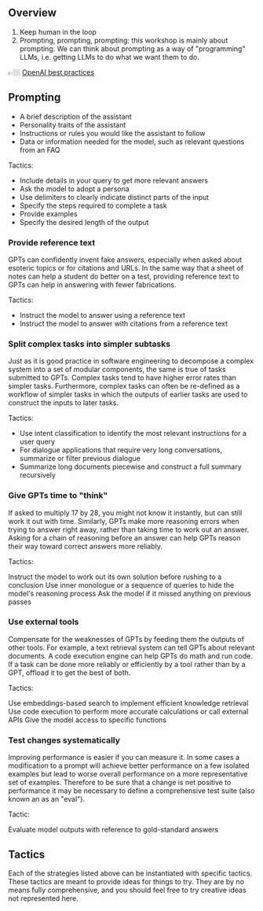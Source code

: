 ## Overview
1) Keep human in the loop
2) Prompting, prompting, prompting: this workshop is mainly about prompting. We
   can think about prompting as a way of "programming" LLMs, i.e. getting LLMs
   to do what we want them to do.


👉🏼 [OpenAI best practices](https://platform.openai.com/docs/guides/gpt-best-practices/six-strategies-for-getting-better-results)

## Prompting

- A brief description of the assistant
- Personality traits of the assistant
- Instructions or rules you would like the assistant to follow
- Data or information needed for the model, such as relevant questions from an FAQ

Tactics:

- Include details in your query to get more relevant answers
- Ask the model to adopt a persona
- Use delimiters to clearly indicate distinct parts of the input
- Specify the steps required to complete a task
- Provide examples
- Specify the desired length of the output

### Provide reference text
GPTs can confidently invent fake answers, especially when asked about esoteric topics or for citations and URLs. In the same way that a sheet of notes can help a student do better on a test, providing reference text to GPTs can help in answering with fewer fabrications.

Tactics:

- Instruct the model to answer using a reference text
- Instruct the model to answer with citations from a reference text

### Split complex tasks into simpler subtasks
Just as it is good practice in software engineering to decompose a complex system into a set of modular components, the same is true of tasks submitted to GPTs. Complex tasks tend to have higher error rates than simpler tasks. Furthermore, complex tasks can often be re-defined as a workflow of simpler tasks in which the outputs of earlier tasks are used to construct the inputs to later tasks.

Tactics:

- Use intent classification to identify the most relevant instructions for a user query
- For dialogue applications that require very long conversations, summarize or filter previous dialogue
- Summarize long documents piecewise and construct a full summary recursively

### Give GPTs time to "think"
If asked to multiply 17 by 28, you might not know it instantly, but can still work it out with time. Similarly, GPTs make more reasoning errors when trying to answer right away, rather than taking time to work out an answer. Asking for a chain of reasoning before an answer can help GPTs reason their way toward correct answers more reliably.

Tactics:

Instruct the model to work out its own solution before rushing to a conclusion
Use inner monologue or a sequence of queries to hide the model's reasoning process
Ask the model if it missed anything on previous passes

### Use external tools
Compensate for the weaknesses of GPTs by feeding them the outputs of other tools. For example, a text retrieval system can tell GPTs about relevant documents. A code execution engine can help GPTs do math and run code. If a task can be done more reliably or efficiently by a tool rather than by a GPT, offload it to get the best of both.

Tactics:

Use embeddings-based search to implement efficient knowledge retrieval
Use code execution to perform more accurate calculations or call external APIs
Give the model access to specific functions

### Test changes systematically
Improving performance is easier if you can measure it. In some cases a modification to a prompt will achieve better performance on a few isolated examples but lead to worse overall performance on a more representative set of examples. Therefore to be sure that a change is net positive to performance it may be necessary to define a comprehensive test suite (also known an as an "eval").

Tactic:

Evaluate model outputs with reference to gold-standard answers


## Tactics
Each of the strategies listed above can be instantiated with specific tactics. These tactics are meant to provide ideas for things to try. They are by no means fully comprehensive, and you should feel free to try creative ideas not represented here.